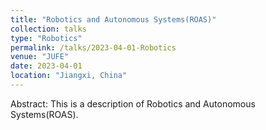 ```yaml
---
title: "Robotics and Autonomous Systems(ROAS)"
collection: talks
type: "Robotics"
permalink: /talks/2023-04-01-Robotics
venue: "JUFE"
date: 2023-04-01
location: "Jiangxi, China"
---
```



Abstract: This is a description of Robotics and Autonomous Systems(ROAS).
